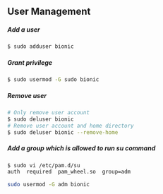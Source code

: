 ## User Management
##### Add a user
```bash
$ sudo adduser bionic
```
##### Grant privilege
```bash
$ sudo usermod -G sudo bionic
```
##### Remove user
```bash
# Only remove user account
$ sudo deluser bionic
# Remove user account and home directory
$ sudo deluser bionic --remove-home
```
##### Add a group which is allowed to run su command
```bash
$ sudo vi /etc/pam.d/su
auth  required  pam_wheel.so  group=adm

sudo usermod -G adm bionic
```


